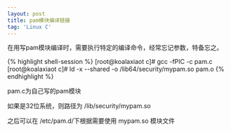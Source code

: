 ```yaml
---
layout: post
title: pam模块编译链接
tag: 'Linux C'
---
```


在用写pam模块编译时，需要执行特定的编译命令，经常忘记参数，特备忘之。

{% highlight shell-session %}
[root@koalaxiaot c]# gcc -fPIC -c pam.c
[root@koalaxiaot c]# ld -x --shared -o /lib64/security/mypam.so pam.o
{% endhighlight %}

pam.c为自己写的pam模块

如果是32位系统，则路径为 /lib/security/mypam.so

之后可以在 /etc/pam.d/下根据需要使用 mypam.so 模块文件
